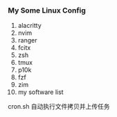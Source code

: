 ### My Some Linux Config
1. alacritty
2. nvim
3. ranger
4. fcitx
5. zsh
6. tmux 
7. p10k
8. fzf 
9. zim 
10. my software list 

cron.sh 自动执行文件拷贝并上传任务

